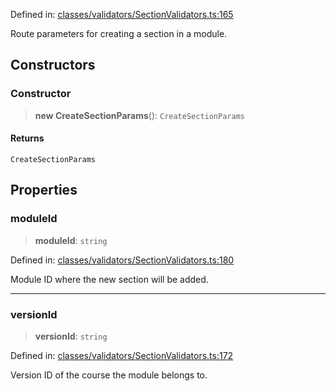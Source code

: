 Defined in: [classes/validators/SectionValidators.ts:165](https://github.com/continuousactivelearning/vibe/blob/ba7fd29459f44e164192b6f3b1178ced23288f0a/backend/src/modules/courses/classes/validators/SectionValidators.ts#L165)

Route parameters for creating a section in a module.

## Constructors

### Constructor

> **new CreateSectionParams**(): `CreateSectionParams`

#### Returns

`CreateSectionParams`

## Properties

### moduleId

> **moduleId**: `string`

Defined in: [classes/validators/SectionValidators.ts:180](https://github.com/continuousactivelearning/vibe/blob/ba7fd29459f44e164192b6f3b1178ced23288f0a/backend/src/modules/courses/classes/validators/SectionValidators.ts#L180)

Module ID where the new section will be added.

***

### versionId

> **versionId**: `string`

Defined in: [classes/validators/SectionValidators.ts:172](https://github.com/continuousactivelearning/vibe/blob/ba7fd29459f44e164192b6f3b1178ced23288f0a/backend/src/modules/courses/classes/validators/SectionValidators.ts#L172)

Version ID of the course the module belongs to.
